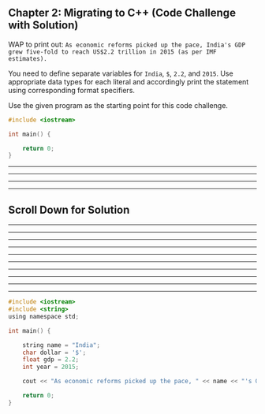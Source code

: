 ## Chapter 2: Migrating to C++ (Code Challenge with Solution) 

WAP to print out: `As economic reforms picked up the pace, India's GDP grew five-fold to reach US$2.2 trillion in 2015 (as per IMF estimates).`

You need to define separate variables for `India`, `$`, `2.2`, and `2015`. Use appropriate data types for each literal and accordingly print the statement using corresponding format specifiers. 
 

Use the given program as the starting point for this code challenge.
 
```C
#include <iostream>

int main() {

    return 0;
}
```

----
----
----
----
## Scroll Down for Solution 
----
----
----
----
----
----
----
----
----
----

```C
#include <iostream>
#include <string>
using namespace std;

int main() {

	string name = "India";
	char dollar = '$';
	float gdp = 2.2;
	int year = 2015;

	cout << "As economic reforms picked up the pace, " << name << "'s GDP grew five-fold to reach US" << dollar << gdp <<" trillion in " << year << " (as per IMF estimates).";

	return 0;
}

```
